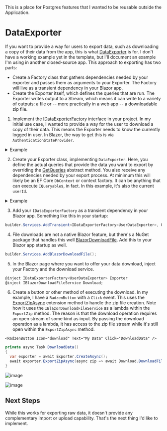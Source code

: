 This is a place for Postgres features that I wanted to be reusable outside the Application.

# DataExporter
If you want to provide a way for users to export data, such as downloading a copy of their data from the app, this is what [DataExporter](https://github.com/adamfoneil/BlazorServerTemplate/blob/main/PostgresExtensions/DataExporter.cs) is for. I don't have a working example yet in the template, but I'll document an example I'm using in another closed-source app. This approach to exporting has two parts:

- Create a Factory class that gathers dependencies needed by your exporter and passes them as arguments to your Exporter. The Factory will live as a transient dependency in your Blazor app.
- Create the Exporter itself, which defines the queries that are run. The Exporter writes output to a Stream, which means it can write to a variety of outputs: a file or -- more practically in a web app -- a downloadable zip file.

1. Implement the [IDataExporterFactory<T>](https://github.com/adamfoneil/FinView/blob/d9a6798a9729a13f6b00fc3a18d66a35e7cb292b/PostgresExtensions/DataExporter.cs#L7) interface in your project. In my initial use case, I wanted to provide a way for the user to download a copy of their data. This means the Exporter needs to know the currently logged in user. In Blazor, the way to get this is via `AuthenticationStateProvider`.

<details>
  <summary>Example</summary>

```csharp
public class UserDataExporterFactory(
	IDbContextFactory<ApplicationDbContext> dbFactory,
	AuthenticationStateProvider authState) : IDataExporterFactory<UserDataExporter>
{
	private readonly IDbContextFactory<ApplicationDbContext> _dbFactory = dbFactory;
	private readonly AuthenticationStateProvider _authState = authState;

	public async Task<UserDataExporter> CreateAsync()
	{
		var authState = await _authState.GetAuthenticationStateAsync();
		var user = authState.User?.Identity?.IsAuthenticated ?? false ? authState.User : throw new Exception("No current user");
		var userName = user.Identity!.Name;

		using var db = _dbFactory.CreateDbContext();
		var userId = await db.Users
			.Where(u => u.UserName == userName)
			.Select(u => u.UserId)
			.SingleOrDefaultAsync();

		if (userId == 0) throw new Exception($"User not found: {userName}");

		return new(_dbFactory, userId);
	}
}
```
</details>

2. Create your Exporter class, implementing `DataExporter`. Here, you define the actual queries that provide the data you want to export by overriding the [GetQueries](https://github.com/adamfoneil/FinView/blob/d9a6798a9729a13f6b00fc3a18d66a35e7cb292b/PostgresExtensions/DataExporter.cs#L16) abstract method. You also receive any dependencies needed by your export process. At minimum this will likely be an EF Core `DbContext` or context factory. It can be anything that can execute `IQueryable`s, in fact. In this example, it's also the current `userId`.

<details>
  <summary>Example</summary>

```csharp
public class UserDataExporter(IDbContextFactory<ApplicationDbContext> dbFactory, int userId) : DataExporter
{
	private readonly IDbContextFactory<ApplicationDbContext> dbFactory = dbFactory;
	private readonly int _userId = userId;

	protected override IEnumerable<(string Name, IQueryable Query)> GetQueries()
	{		
		using var dbContext = dbFactory.CreateDbContext();
		dbContext.Database.GetDbConnection().Open();

		yield return ("Accounts", dbContext.Accounts.Where(row => row.UserId == _userId));
		yield return ("Balances", dbContext.Balances.Include(b => b.Account).Where(b => b.Account!.UserId == _userId));
		yield return ("Goals", dbContext.Goals.Include(g => g.Account).Where(g => g.Account!.UserId == _userId));
		yield return ("GoalDetails", dbContext.GoalDetails.Include(gd => gd.Goal).ThenInclude(g => g.Account).Where(gd => gd.Goal!.Account!.UserId == _userId));
	}
}
```
</details>

3. Add your `IDataExporterFactory` as a transient dependency in your Blazor app. Something like this in your startup:

```csharp
builder.Services.AddTransient<IDataExporterFactory<UserDataExporter>, UserDataExporterFactory>();
```

4. File downloads are not a native Blazor feature, but there's a NuGet package that handles this well [BlazorDownloadFile](https://www.nuget.org/packages/BlazorDownloadFile). Add this to your Blazor app startup as well.

```csharp
builder.Services.AddBlazorDownloadFile();
```

5. In the Blazor page where you want to offer your data download, inject your Factory and the download service.

```csharp
@inject IDataExporterFactory<UserDataExporter> Exporter
@inject IBlazorDownloadFileService Download;
```

6. Create a button or other method of executing the download. In my example, I have a `RadzenButton` with a `Click` event. This uses the [ExportZipAsync](https://github.com/adamfoneil/FinView/blob/d9a6798a9729a13f6b00fc3a18d66a35e7cb292b/PostgresExtensions/ExporterExtensions.cs#L7) extension method to handle the zip file creation. Note how it uses the `IBlazorDownloadFileService` as a lambda within the `ExportZip` method. The reason is that the download operation requires an open stream of some kind as input. By passing the download operation as a lambda, it has access to the zip file stream while it's still open within the `ExportZipAsync` method.

```razor
<RadzenButton Icon="download" Text="My Data" Click="DownloadData" />
```

```csharp
private async Task DownloadData()
{
  var exporter = await Exporter.CreateAsync();
  await exporter.ExportZipAsync(async zip => await Download.DownloadFile("MyData.zip", zip, "application/zip"));
}
```

![image](https://github.com/user-attachments/assets/fd70814c-7bbd-4524-bee5-4c8a3c9c5b79)

![image](https://github.com/user-attachments/assets/9faed7d3-1a85-4bec-a504-5cc323dda85c)

## Next Steps
While this works for exporting raw data, it doesn't provide any complementary import or upload capability. That's the next thing I'd like to implement.
